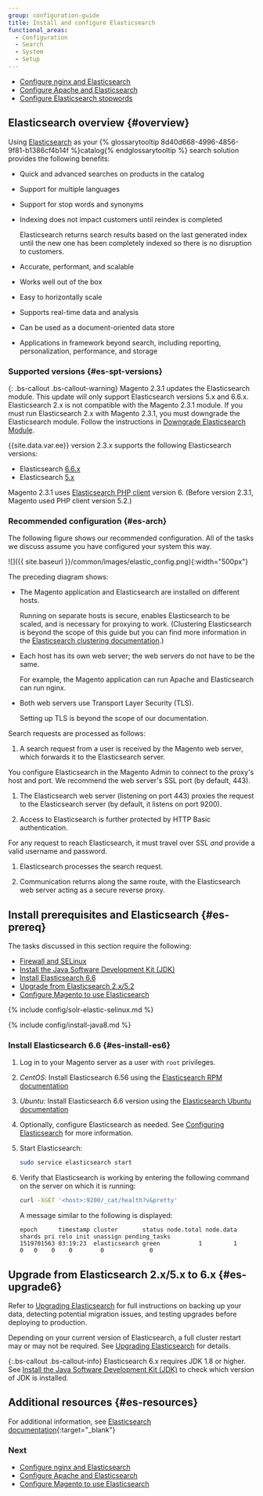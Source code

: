 ```yaml
---
group: configuration-guide
title: Install and configure Elasticsearch
functional_areas:
  - Configuration
  - Search
  - System
  - Setup
---
```


* [Configure nginx and Elasticsearch][]
* [Configure Apache and Elasticsearch][]
* [Configure Elasticsearch stopwords][]

## Elasticsearch overview {#overview}

Using [Elasticsearch][] as your {% glossarytooltip 8d40d668-4996-4856-9f81-b1386cf4b14f %}catalog{% endglossarytooltip %} search solution provides the following benefits:

* Quick and advanced searches on products in the catalog
* Support for multiple languages
* Support for stop words and synonyms
* Indexing does not impact customers until reindex is completed

  Elasticsearch returns search results based on the last generated index until the new one has been completely indexed so there is no disruption to customers.

* Accurate, performant, and scalable
* Works well out of the box
* Easy to horizontally scale
* Supports real-time data and analysis
* Can be used as a document-oriented data store
* Applications in framework beyond search, including reporting, personalization, performance, and storage

### Supported versions {#es-spt-versions}

{: .bs-callout .bs-callout-warning}
Magento 2.3.1 updates the Elasticsearch module.
This update will only support Elasticsearch versions 5.x and 6.6.x.
Elasticsearch 2.x is not compatible with the Magento 2.3.1 module.
If you must run Elasticsearch 2.x with Magento 2.3.1, you must downgrade the Elasticsearch module.
Follow the instructions in [Downgrade Elasticsearch Module][].

{{site.data.var.ee}} version 2.3.x supports the following Elasticsearch versions:

* Elasticsearch [6.6.x](https://www.elastic.co/downloads/past-releases/elasticsearch-6-6-1)
* Elasticsearch [5.x](https://www.elastic.co/downloads/past-releases/elasticsearch-5-2-2)

Magento 2.3.1 uses [Elasticsearch PHP client](https://github.com/elastic/elasticsearch-php) version 6. (Before version 2.3.1, Magento used PHP client version 5.2.)

### Recommended configuration {#es-arch}

The following figure shows our recommended configuration. All of the tasks we discuss assume you have configured your system this way.

![]({{ site.baseurl }}/common/images/elastic_config.png){:width="500px"}

The preceding diagram shows:

* The Magento application and Elasticsearch are installed on different hosts.

  Running on separate hosts is secure, enables Elasticsearch to be scaled, and is necessary for proxying to work. (Clustering Elasticsearch is beyond the scope of this guide but you can find more information in the [Elasticsearch clustering documentation][].)
* Each host has its own web server; the web servers do not have to be the same.

  For example, the Magento application can run Apache and Elasticsearch can run nginx.
* Both web servers use Transport Layer Security (TLS).

  Setting up TLS is beyond the scope of our documentation.

Search requests are processed as follows:

1. A search request from a user is received by the Magento web server, which forwards it to the Elasticsearch server.

  You configure Elasticsearch in the Magento Admin to connect to the proxy's host and port.
  We recommend the web server's SSL port (by default, 443).

1. The Elasticsearch web server (listening on port 443) proxies the request to the Elasticsearch server (by default, it listens on port 9200).

1. Access to Elasticsearch is further protected by HTTP Basic authentication.

  For any request to reach Elasticsearch, it must travel over SSL *and* provide a valid username and password.

1. Elasticsearch processes the search request.

1. Communication returns along the same route, with the Elasticsearch web server acting as a secure reverse proxy.

## Install prerequisites and Elasticsearch {#es-prereq}

The tasks discussed in this section require the following:

* [Firewall and SELinux](#firewall-selinux)
* [Install the Java Software Development Kit (JDK)](#prereq-java)
* [Install Elasticsearch 6.6](#es-install-es6)
* [Upgrade from Elasticsearch 2.x/5.2](#es-upgrade6)
* [Configure Magento to use Elasticsearch][]

{% include config/solr-elastic-selinux.md %}

{% include config/install-java8.md %}

### Install Elasticsearch 6.6 {#es-install-es6}

1. Log in to your Magento server as a user with `root` privileges.
1. _CentOS_: Install Elasticsearch 6.56 using the [Elasticsearch RPM documentation][]

1. _Ubuntu_: Install Elasticsearch 6.6 version using the [Elasticsearch Ubuntu documentation][]

1. Optionally, configure Elasticsearch as needed. See [Configuring Elasticsearch][] for more information.

1. Start Elasticsearch:

    ```bash
    sudo service elasticsearch start
    ```

1. Verify that Elasticsearch is working by entering the following command on the server on which it is running:

    ```bash
    curl -XGET '<host>:9200/_cat/health?v&pretty'
    ```

    A message similar to the following is displayed:

    ```terminal
    epoch      timestamp cluster       status node.total node.data shards pri relo init unassign pending_tasks
    1519701563 03:19:23  elasticsearch green           1         1      0   0    0    0        0             0
    ```

## Upgrade from Elasticsearch 2.x/5.x to 6.x {#es-upgrade6}

Refer to [Upgrading Elasticsearch][] for full instructions on backing up your data, detecting potential migration issues, and testing upgrades before deploying to production.

Depending on your current version of Elasticsearch, a full cluster restart may or may not be required.
See [Upgrading Elasticsearch][] for details.

{:.bs-callout .bs-callout-info}
Elasticsearch 6.x requires JDK 1.8 or higher. See [Install the Java Software Development Kit (JDK)](#prereq-java) to check which version of JDK is installed.

## Additional resources {#es-resources}

For additional information, see [Elasticsearch documentation][]{:target="_blank"}

### Next

* [Configure nginx and Elasticsearch]({{page.baseurl}}/config-guide/elasticsearch/es-config-nginx.html)
* [Configure Apache and Elasticsearch]({{page.baseurl}}/config-guide/elasticsearch/es-config-apache.html)
* [Configure Magento to use Elasticsearch]({{page.baseurl}}/config-guide/elasticsearch/configure-magento.html)

<!-- Link Definitions -->
[Configure nginx and Elasticsearch]: {{page.baseurl}}/config-guide/elasticsearch/es-config-nginx.html
[Configure Apache and Elasticsearch]: {{page.baseurl}}/config-guide/elasticsearch/es-config-apache.html
[Configure Elasticsearch stopwords]: {{page.baseurl}}/config-guide/elasticsearch/es-config-stopwords.html
[Elasticsearch]: https://www.elastic.co
[6.6]: https://www.elastic.co/downloads/past-releases/elasticsearch-6-6-1
[5.2]: https://www.elastic.co/downloads/past-releases/elasticsearch-5-2-2
[2.x]: https://www.elastic.co/downloads/past-releases/elasticsearch-2-4-5
[Elasticsearch clustering documentation]: https://www.elastic.co/guide/en/elasticsearch/guide/current/distributed-cluster.html
[Configure Magento to use Elasticsearch]: {{page.baseurl}}/config-guide/elasticsearch/configure-magento.html
[Elasticsearch Ubuntu documentation]: https://www.elastic.co/guide/en/elasticsearch/reference/current/deb.html
[Configuring Elasticsearch]: https://www.elastic.co/guide/en/elasticsearch/reference/current/settings.html
[End of Life]: https://www.elastic.co/support/eol
[Upgrading Elasticsearch]: https://www.elastic.co/guide/en/elasticsearch/reference/current/setup-upgrade.html
[Full cluster restart upgrade]: https://www.elastic.co/guide/en/elasticsearch/reference/5.2/restart-upgrade.html
[Elasticsearch documentation]: https://www.elastic.co/guide/en/elasticsearch/reference/current/index.html
[Elasticsearch RPM documentation]: https://www.elastic.co/guide/en/elasticsearch/reference/current/rpm.html
[Downgrade Elasticsearch Module]: {{page.baseurl}}/config-guide/elasticsearch/es-downgrade.html